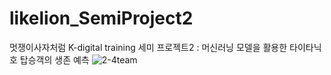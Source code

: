 # likelion_SemiProject2
멋쟁이사자처럼 K-digital training 세미 프로젝트2
: 머신러닝 모델을 활용한 타이타닉 호 탑승객의 생존 예측
![2-4team](https://user-images.githubusercontent.com/72117814/103400225-af617500-4b87-11eb-87f7-14a1bbdecf9b.png)
